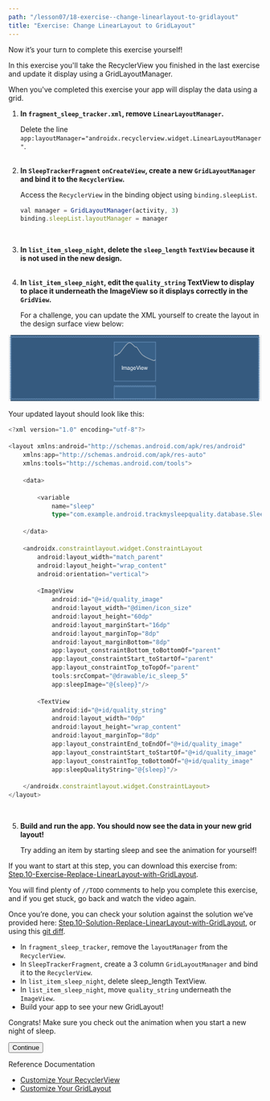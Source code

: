 ```yaml
---
path: "/lesson07/18-exercise--change-linearlayout-to-gridlayout"
title: "Exercise: Change LinearLayout to GridLayout"
---
```


<youtube id="-IhExBcqdKY"></youtube>

<p>Now it’s your turn to complete this exercise yourself!</p>
<p>In this exercise you'll take the RecyclerView you finished in the last exercise and update it display using a GridLayoutManager.</p>
<p>When you've completed this exercise your app will display the data using a grid.</p>
<ol>
<li><p><strong>In <code>fragment_sleep_tracker.xml</code>, remove <code>LinearLayoutManager</code>.</strong> </p>
<p>Delete the line <code>app:layoutManager="androidx.recyclerview.widget.LinearLayoutManager"</code>.
<br><br></p>
</li>
<li><p><strong>In <code>SleepTrackerFragment</code> <code>onCreateView</code>, create a new <code>GridLayoutManager</code> and bind it to the <code>RecyclerView</code>.</strong></p>
<p>Access the <code>RecyclerView</code> in the binding object using <code>binding.sleepList</code>.</p>

```ts
val manager = GridLayoutManager(activity, 3)
binding.sleepList.layoutManager = manager
```

<p><br></p>
</li>
<li><p><strong>In <code>list_item_sleep_night</code>, delete the <code>sleep_length</code> <code>TextView</code> because it is not used in the new design.</strong>
<br><br></p>
</li>
<li><p><strong>In <code>list_item_sleep_night</code>, edit the <code>quality_string</code> TextView to display to place it underneath the ImageView so it displays correctly in the <code>GridView</code>.</strong></p>
<p>For a challenge, you can update the XML yourself to create the layout in the design surface view below:</p>
</li>
</ol>
</div>

<img src="screen-shot-2019-01-08-at-5.52.07-pm.png" alt="" width="1174px">

<p> Your updated layout should look like this:</p>

```ts
<?xml version="1.0" encoding="utf-8"?>

<layout xmlns:android="http://schemas.android.com/apk/res/android"
    xmlns:app="http://schemas.android.com/apk/res-auto"
    xmlns:tools="http://schemas.android.com/tools">

    <data>

        <variable
            name="sleep"
            type="com.example.android.trackmysleepquality.database.SleepNight" />

    </data>

    <androidx.constraintlayout.widget.ConstraintLayout
        android:layout_width="match_parent"
        android:layout_height="wrap_content"
        android:orientation="vertical">

        <ImageView
            android:id="@+id/quality_image"
            android:layout_width="@dimen/icon_size"
            android:layout_height="60dp"
            android:layout_marginStart="16dp"
            android:layout_marginTop="8dp"
            android:layout_marginBottom="8dp"
            app:layout_constraintBottom_toBottomOf="parent"
            app:layout_constraintStart_toStartOf="parent"
            app:layout_constraintTop_toTopOf="parent"
            tools:srcCompat="@drawable/ic_sleep_5"
            app:sleepImage="@{sleep}"/>

        <TextView
            android:id="@+id/quality_string"
            android:layout_width="0dp"
            android:layout_height="wrap_content"
            android:layout_marginTop="8dp"
            app:layout_constraintEnd_toEndOf="@+id/quality_image"
            app:layout_constraintStart_toStartOf="@+id/quality_image"
            app:layout_constraintTop_toBottomOf="@+id/quality_image"
            app:sleepQualityString="@{sleep}"/>

    </androidx.constraintlayout.widget.ConstraintLayout>
</layout>
```

<p><br></p>
<ol start="5">
<li><p><strong>Build and run the app. You should now see the data in your new grid layout!</strong></p>
<p>Try adding an item by starting sleep and see the animation for yourself!</p>
</li>
</ol>
<p>If you want to start at this step, you can download this exercise from: <a target="_blank" href="https://github.com/udacity/andfun-kotlin-sleep-tracker-with-recyclerview/archive/Step.10-Exercise-Replace-LinearLayout-with-GridLayout.zip">Step.10-Exercise-Replace-LinearLayout-with-GridLayout</a>.</p>
<p>You will find plenty of <code>//TODO</code> comments to help you complete this exercise, and if you get stuck, go back and watch the video again.</p>
<p>Once you’re done, you can check your solution against the solution we’ve provided here: <a target="_blank" href="https://github.com/udacity/andfun-kotlin-sleep-tracker-with-recyclerview/tree/Step.10-Solution-Replace-LinearLayout-with-GridLayout">Step.10-Solution-Replace-LinearLayout-with-GridLayout</a>, or using this <a target="_blank" href="https://github.com/udacity/andfun-kotlin-sleep-tracker-with-recyclerview/compare/Step.10-Exercise-Replace-LinearLayout-with-GridLayout...Step.10-Solution-Replace-LinearLayout-with-GridLayout">git diff</a>.</p>

<text-box variant='learningObjectives' name='Complete the tasks below to replace the <code>LinearLayoutManager</code> with a <code>GridLayoutManager</code>.'>

- In <code>fragment_sleep_tracker</code>, remove the <code>layoutManager</code> from the <code>RecyclerView</code>.
- In <code>SleepTrackerFragment</code>, create a 3 column <code>GridLayoutManager</code> and bind it to the <code>RecyclerView</code>.
- In <code>list_item_sleep_night</code>, delete sleep_length TextView.
- In <code>list_item_sleep_night</code>, move <code>quality_string</code> underneath the <code>ImageView</code>.
- Build your app to see your new GridLayout!

</text-box>

<p>Congrats! Make sure you check out the animation when you start a new night of sleep.</p>
<button>Continue</button>

<p>Reference Documentation</p>
<ul>
<li><a target="_blank" href="https://developer.android.com/guide/topics/ui/layout/recyclerview#customizing">Customize Your RecyclerView</a></li>
<li><a target="_blank" href="https://developer.android.com/reference/android/support/v7/widget/GridLayout">Customize Your GridLayout</a></li>
</ul>

